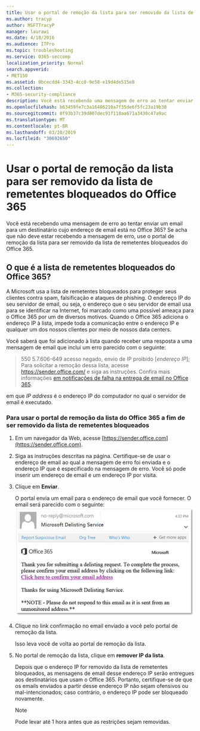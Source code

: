 ```yaml
---
title: Usar o portal de remoção da lista para ser removido da lista de remetentes bloqueados do Office 365
ms.author: tracyp
author: MSFTTracyP
manager: laurawi
ms.date: 4/18/2016
ms.audience: ITPro
ms.topic: troubleshooting
ms.service: O365-seccomp
localization_priority: Normal
search.appverid:
- MET150
ms.assetid: 0bcecdd4-3343-4cc0-9e58-e19d4de515e8
ms.collection:
- M365-security-compliance
description: Você está recebendo uma mensagem de erro ao tentar enviar um email para um destinatário cujo endereço de email está no Office 365? Se acha que não deve estar recebendo a mensagem de erro, use o portal de remoção da lista para ser removido da lista de remetentes bloqueados do Office 365.
ms.openlocfilehash: b63459fe7c3a16486210a7f35de6f5fc23a19b30
ms.sourcegitcommit: 0f93b37c39d807dec91f118aa671a3430c47a9ac
ms.translationtype: MT
ms.contentlocale: pt-BR
ms.lasthandoff: 03/20/2019
ms.locfileid: "30692650"
---
```

# <a name="use-the-delist-portal-to-remove-yourself-from-the-office-365-blocked-senders-list"></a>Usar o portal de remoção da lista para ser removido da lista de remetentes bloqueados do Office 365

Você está recebendo uma mensagem de erro ao tentar enviar um email para um destinatário cujo endereço de email está no Office 365? Se acha que não deve estar recebendo a mensagem de erro, use o portal de remoção da lista para ser removido da lista de remetentes bloqueados do Office 365.
  
## <a name="what-is-the-office-365-blocked-senders-list"></a>O que é a lista de remetentes bloqueados do Office 365?

A Microsoft usa a lista de remetentes bloqueados para proteger seus clientes contra spam, falsificação e ataques de phishing. O endereço IP do seu servidor de email, ou seja, o endereço que o seu servidor de email usa para se identificar na Internet, foi marcado como uma possível ameaça para o Office 365 por um de diversos motivos. Quando o Office 365 adiciona o endereço IP à lista, impede toda a comunicação entre o endereço IP e qualquer um dos nossos clientes por meio de nossos data centers.
  
Você saberá que foi adicionado à lista quando receber uma resposta a uma mensagem de email que inclui um erro parecido com o seguinte:
  
> 550 5.7.606-649 acesso negado, envio de IP proibido [_endereço IP_]; Para solicitar a remoção dessa lista, acesse https://sender.office.com/ e siga as instruções. Confira mais informações [em notificações de falha na entrega de email no Office 365](http://go.microsoft.com/fwlink/?LinkID=526653).
  
em que  _IP address_ é o endereço IP do computador no qual o servidor de email é executado. 
  
### <a name="to-use-the-office-365-delist-portal-to-remove-yourself-from-the-blocked-senders-list"></a>Para usar o portal de remoção da lista do Office 365 a fim de ser removido da lista de remetentes bloqueados

1. Em um navegador da Web, acesse [https://sender.office.com](https://sender.office.com).
    
2. Siga as instruções descritas na página. Certifique-se de usar o endereço de email ao qual a mensagem de erro foi enviada e o endereço IP que é especificado na mensagem de erro. Você só pode inserir um endereço de email e um endereço IP por visita.
    
3. Clique em **Enviar**.
    
    O portal envia um email para o endereço de email que você fornecer. O email será parecido com o seguinte: ![captura de tela do email recebido ao enviar uma solicitação pelo portal de deslista](media/bf13e4f7-f68c-4e46-baa7-b6ab4cfc13f3.png)
  
4. Clique no link confirmação no email enviado a você pelo portal de remoção da lista.
    
    Isso leva você de volta ao portal de remoção da lista.
    
5. No portal de remoção da lista, clique em **remover IP da lista**.
    
    Depois que o endereço IP for removido da lista de remetentes bloqueados, as mensagens de email desse endereço IP serão entregues aos destinatários que usam o Office 365. Portanto, certifique-se de que os emails enviados a partir desse endereço IP não sejam ofensivos ou mal-intencionados; caso contrário, o endereço IP pode ser bloqueado novamente.
    
    > [!NOTE]
    > Pode levar até 1 hora antes que as restrições sejam removidas.
